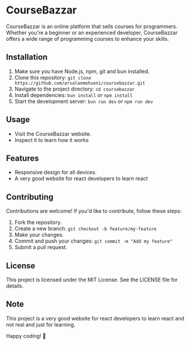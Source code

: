# CourseBazzar

CourseBazzar is an online platform that sells courses for programmers. Whether you're a beginner or an experienced developer, CourseBazzar offers a wide range of programming courses to enhance your skills.

## Installation

1. Make sure you have Node.js, npm, git and bun installed.
2. Clone this repository: `git clone https://github.com/arsalanmohseni/coursebazzar.git`
3. Navigate to the project directory: `cd coursebazzar`
4. Install dependencies: `bun install` or `npm install`
5. Start the development server: `bun run dev` or `npm run dev`

## Usage

-   Visit the CourseBazzar website.
-   Inspect it to learn how it works

## Features

-   Responsive design for all devices.
-   A very good website for react developers to learn react

## Contributing

Contributions are welcome! If you'd like to contribute, follow these steps:

1. Fork the repository.
2. Create a new branch: `git checkout -b feature/my-feature`
3. Make your changes.
4. Commit and push your changes: `git commit -m "Add my feature"`
5. Submit a pull request.

## License

This project is licensed under the MIT License. See the LICENSE file for details.

## Note

This project is a very good website for react developers to learn react and not real and just for learning.

Happy coding! 🚀
